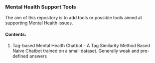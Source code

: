 ### Mental Health Support Tools

The aim of this repository is to add tools or possible tools aimed at supporting Mental Health issues. 

#### Contents:
1. Tag-based Mental Health Chatbot - A Tag Similarity Method Based Naive Chatbot trained on a small dataset. Generally weak and pre-defined answers
